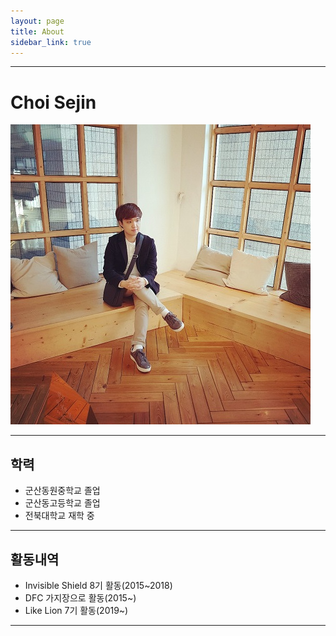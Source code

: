 ```yaml
---
layout: page
title: About
sidebar_link: true
---
```


---

# Choi Sejin

![ChoiSejin_Profile.jpg](./assets/ChoiSejin_Profile.jpg)

---

## 학력

- 군산동원중학교 졸업
- 군산동고등학교 졸업
- 전북대학교 재학 중

---

## 활동내역

- Invisible Shield 8기 활동(2015~2018)
- DFC 가지장으로 활동(2015~)
- Like Lion 7기 활동(2019~)

---

